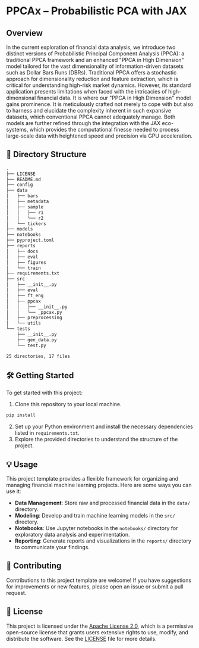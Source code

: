 # PPCAx – Probabilistic PCA with JAX

## Overview

In the current exploration of financial data analysis, we introduce two distinct versions of Probabilistic Principal Component Analysis (PPCA): a traditional PPCA framework and an enhanced "PPCA in High Dimension" model tailored for the vast dimensionality of information-driven datasets such as Dollar Bars Runs (DBRs). Traditional PPCA offers a stochastic approach for dimensionality reduction and feature extraction, which is critical for understanding high-risk market dynamics. However, its standard application presents limitations when faced with the intricacies of high-dimensional financial data. It is where our "PPCA in High Dimension" model gains prominence. It is meticulously crafted not merely to cope with but also to harness and elucidate the complexity inherent in such expansive datasets, which conventional PPCA cannot adequately manage. Both models are further refined through the integration with the JAX eco-systems, which provides the computational finesse needed to process large-scale data with heightened speed and precision via GPU acceleration.

## 📁 Directory Structure

```bash
.
├── LICENSE
├── README.md
├── config
├── data
│   ├── bars
│   ├── metadata
│   ├── sample
│   │   ├── r1
│   │   └── r2
│   └── tickers
├── models
├── notebooks
├── pyproject.toml
├── reports
│   ├── docs
│   ├── eval
│   ├── figures
│   └── train
├── requirements.txt
├── src
│   ├── __init__.py
│   ├── eval
│   ├── ft_eng
│   ├── ppcax
│   │   ├── __init__.py
│   │   └── _ppcax.py
│   ├── preprocessing
│   └── utils
└── tests
    ├── __init__.py
    ├── gen_data.py
    └── test.py

25 directories, 17 files
```

## 🛠️ Getting Started

To get started with this project:

1. Clone this repository to your local machine.
```bash
pip install 
```
2. Set up your Python environment and install the necessary dependencies listed in `requirements.txt`.
3. Explore the provided directories to understand the structure of the project.

## 💡 Usage

This project template provides a flexible framework for organizing and managing financial machine learning projects. Here are some ways you can use it:

- **Data Management**: Store raw and processed financial data in the `data/` directory.
- **Modeling**: Develop and train machine learning models in the `src/` directory.
- **Notebooks**: Use Jupyter notebooks in the `notebooks/` directory for exploratory data analysis and experimentation.
- **Reporting**: Generate reports and visualizations in the `reports/` directory to communicate your findings.

## 🤝 Contributing

Contributions to this project template are welcome! If you have suggestions for improvements or new features, please open an issue or submit a pull request.

## 📄 License
This project is licensed under the [Apache License 2.0](LICENSE), which is a permissive open-source license that grants users extensive rights to use, modify, and distribute the software. See the [LICENSE](LICENSE) file for more details.

